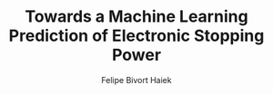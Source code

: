 ---
paperId: 4
author: Felipe Bivort Haiek
publicationauthor: Bivort Haiek, F. et al.
title: Towards a Machine Learning Prediction of Electronic Stopping Power
pdf: 4_CameraReady.pdf
poster: 4_CameraReady_poster.pdf
alt: --
type: Oral
topic: 
subtopic: 
link: https://doi.org/10.52591/lxai202211281
conference: neurips
year: 2022
tags: neurips-2022-op
location: New Orleans, USA
---